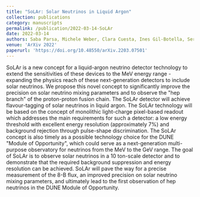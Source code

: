 ```yaml
---
title: "SoLAr: Solar Neutrinos in Liquid Argon"
collection: publications
category: manuscripts
permalink: /publication/2022-03-14-SoLAr
date: 2022-03-14
authors: Saba Parsa, Michele Weber, Clara Cuesta, Ines Gil-Botella, Sergio Manthey, Andrzej M. Szelc, Shirley Weishi Li, Marco Pallavicini, Justin Evans, Roxanne Guenette, David Marsden, Nicola McConkey, Anyssa Navrer-Agasson, **Guilherme Ruiz**, Stefan Soldner-Rembold, Esteban Cristaldo, Andrea Falcone, Maritza Delgado Gonzales, Claudio Gotti, Daniele Guffanti, Gianluigi Pessina, Francesco Terranova, Marta Torti, Francesco Di Capua, Giuliana Fiorillo, John F. Beacom, Francesco Capozzi
venue: 'ArXiv 2022'
paperurl: 'https://doi.org/10.48550/arXiv.2203.07501'
---
```


SoLAr is a new concept for a liquid-argon neutrino detector technology to extend the sensitivities of these devices to the MeV energy range - expanding the physics reach of these next-generation detectors to include solar neutrinos.
We propose this novel concept to significantly improve the precision on solar neutrino mixing parameters and to observe the "hep branch" of the proton-proton fusion chain. The SoLAr detector will achieve flavour-tagging of solar neutrinos in liquid argon. The SoLAr technology will be based on the concept of monolithic light-charge pixel-based readout which addresses the main requirements for such a detector: a low energy threshold with excellent energy resolution (approximately 7%) and background rejection through pulse-shape discrimination.
The SoLAr concept is also timely as a possible technology choice for the DUNE "Module of Opportunity", which could serve as a next-generation multi-purpose observatory for neutrinos from the MeV to the GeV range. The goal of SoLAr is to observe solar neutrinos in a 10 ton-scale detector and to demonstrate that the required background suppression and energy resolution can be achieved. SoLAr will pave the way for a precise measurement of the 8-B flux, an improved precision on solar neutrino mixing parameters, and ultimately lead to the first observation of hep neutrinos in the DUNE Module of Opportunity.